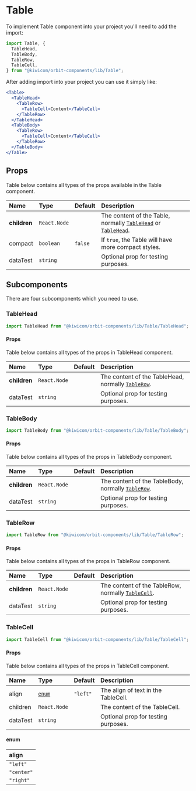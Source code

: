 # Table

To implement Table component into your project you'll need to add the import:

```jsx
import Table, {
  TableHead,
  TableBody,
  TableRow,
  TableCell,
} from "@kiwicom/orbit-components/lib/Table";
```

After adding import into your project you can use it simply like:

```jsx
<Table>
  <TableHead>
    <TableRow>
      <TableCell>Content</TableCell>
    </TableRow>
  </TableHead>
  <TableBody>
    <TableRow>
      <TableCell>Content</TableCell>
    </TableRow>
  </TableBody>
</Table>
```

## Props

Table below contains all types of the props available in the Table component.

| Name         | Type         | Default | Description                                                                                |
| :----------- | :----------- | :------ | :----------------------------------------------------------------------------------------- |
| **children** | `React.Node` |         | The content of the Table, normally [`TableHead`](#tablehead) or [`TableHead`](#TableHead). |
| compact      | `boolean`    | `false` | If `true`, the Table will have more compact styles.                                        |
| dataTest     | `string`     |         | Optional prop for testing purposes.                                                        |

## Subcomponents

There are four subcomponents which you need to use.

### TableHead

```jsx
import TableHead from "@kiwicom/orbit-components/lib/Table/TableHead";
```

#### Props

Table below contains all types of the props in TableHead component.

| Name         | Type         | Default | Description                                                     |
| :----------- | :----------- | :------ | :-------------------------------------------------------------- |
| **children** | `React.Node` |         | The content of the TableHead, normally [`TableRow`](#tablerow). |
| dataTest     | `string`     |         | Optional prop for testing purposes.                             |

### TableBody

```jsx
import TableBody from "@kiwicom/orbit-components/lib/Table/TableBody";
```

#### Props

Table below contains all types of the props in TableBody component.

| Name         | Type         | Default | Description                                                     |
| :----------- | :----------- | :------ | :-------------------------------------------------------------- |
| **children** | `React.Node` |         | The content of the TableBody, normally [`TableRow`](#tablerow). |
| dataTest     | `string`     |         | Optional prop for testing purposes.                             |

### TableRow

```jsx
import TableRow from "@kiwicom/orbit-components/lib/Table/TableRow";
```

#### Props

Table below contains all types of the props in TableRow component.

| Name         | Type         | Default | Description                                                      |
| :----------- | :----------- | :------ | :--------------------------------------------------------------- |
| **children** | `React.Node` |         | The content of the TableRow, normally [`TableCell`](#tablecell). |
| dataTest     | `string`     |         | Optional prop for testing purposes.                              |

### TableCell

```jsx
import TableCell from "@kiwicom/orbit-components/lib/Table/TableCell";
```

#### Props

Table below contains all types of the props in TableCell component.

| Name     | Type            | Default  | Description                         |
| :------- | :-------------- | :------- | :---------------------------------- |
| align    | [`enum`](#enum) | `"left"` | The align of text in the TableCell. |
| children | `React.Node`    |          | The content of the TableCell.       |
| dataTest | `string`        |          | Optional prop for testing purposes. |

#### enum

| align      |
| :--------- |
| `"left"`   |
| `"center"` |
| `"right"`  |
